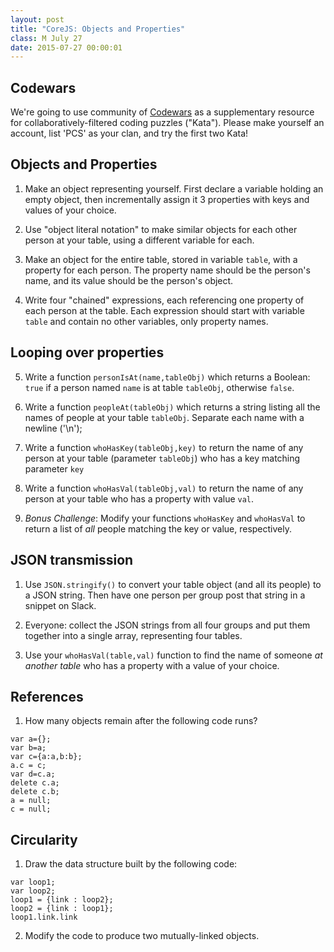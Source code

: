 ```yaml
---
layout: post
title: "CoreJS: Objects and Properties"
class: M July 27
date: 2015-07-27 00:00:01
---
```


## Codewars

We're going to use community of [Codewars](http://www.codewars.com/r/sqAU2Q) as a supplementary resource for collaboratively-filtered coding puzzles ("Kata").  Please make yourself an account, list 'PCS' as your clan, and try the first two Kata!

## Objects and Properties

1. Make an object representing yourself.  First declare a variable holding an empty object, then incrementally assign it 3 properties with keys and values of your choice.

2. Use "object literal notation" to make similar objects for each other person at your table, using a different variable for each.

3. Make an object for the entire table, stored in variable `table`, with a property for each person.  The property name should be the person's name, and its value should be the person's object.

4. Write four "chained" expressions, each referencing one property of each person at the table.  Each expression should start with variable `table` and contain no other variables, only property names.

## Looping over properties

5. Write a function `personIsAt(name,tableObj)` which returns a Boolean: `true` if a person named `name` is at table `tableObj`, otherwise `false`.

6. Write a function `peopleAt(tableObj)` which returns a string listing all the names of people at your table `tableObj`.  Separate each name with a newline ('\n');

7. Write a function `whoHasKey(tableObj,key)` to return the name of any person at your table (parameter `tableObj`) who has a key matching parameter `key`

8. Write a function `whoHasVal(tableObj,val)` to return the name of any person at your table who has a property with value `val`.

9. *Bonus Challenge*: Modify your functions `whoHasKey` and `whoHasVal` to return a list of _all_ people matching the key or value, respectively.

## JSON transmission

1. Use `JSON.stringify()` to convert your table object (and all its people) to a JSON string.  Then have one person per group post that string in a snippet on Slack.

2. Everyone: collect the JSON strings from all four groups and put them together into a single array, representing four tables.

3. Use your `whoHasVal(table,val)` function to find the name of someone _at another table_ who has a property with a value of your choice.


## References

1. How many objects remain after the following code runs?

```
var a={};
var b=a;
var c={a:a,b:b};
a.c = c;
var d=c.a;
delete c.a;
delete c.b;
a = null;
c = null;
```

## Circularity

1.  Draw the data structure built by the following code:

```
var loop1;
var loop2;
loop1 = {link : loop2};
loop2 = {link : loop1};
loop1.link.link
```

2.  Modify the code to produce two mutually-linked objects.

